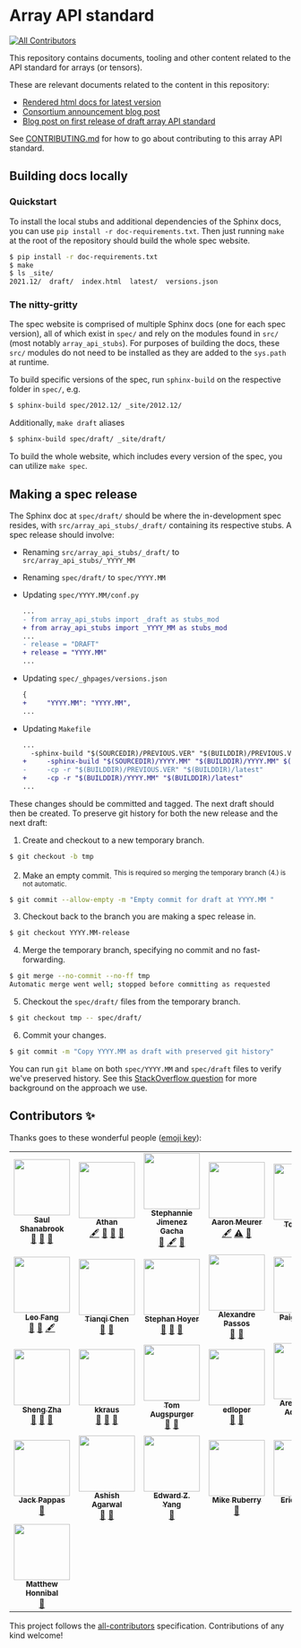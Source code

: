 # Array API standard
<!-- ALL-CONTRIBUTORS-BADGE:START - Do not remove or modify this section -->
[![All Contributors](https://img.shields.io/badge/all_contributors-29-orange.svg?style=flat-square)](#contributors-)
<!-- ALL-CONTRIBUTORS-BADGE:END -->

This repository contains documents, tooling and other content related to the
API standard for arrays (or tensors).

These are relevant documents related to the content in this repository:

- [Rendered html docs for latest version](https://data-apis.github.io/array-api/latest)
- [Consortium announcement blog post](https://data-apis.org/blog/announcing_the_consortium/)
- [Blog post on first release of draft array API standard](https://data-apis.org/blog/array_api_standard_release/)

See [CONTRIBUTING.md](CONTRIBUTING.md) for how to go about contributing to
this array API standard.


## Building docs locally

### Quickstart

To install the local stubs and additional dependencies of the Sphinx docs, you
can use `pip install -r doc-requirements.txt`. Then just running `make` at the
root of the repository should build the whole spec website.

```sh
$ pip install -r doc-requirements.txt
$ make
$ ls _site/
2021.12/  draft/  index.html  latest/  versions.json
```

### The nitty-gritty

The spec website is comprised of multiple Sphinx docs (one for each spec version),
all of which exist in `spec/` and rely on the modules found in `src/` (most
notably `array_api_stubs`). For purposes of building the docs, these `src/`
modules do not need to be installed as they are added to the `sys.path` at
runtime.

To build specific versions of the spec, run `sphinx-build` on the respective
folder in `spec/`, e.g.

```sh
$ sphinx-build spec/2012.12/ _site/2012.12/
```

Additionally, `make draft` aliases

```sh
$ sphinx-build spec/draft/ _site/draft/
```

To build the whole website, which includes every version of the spec, you can
utilize `make spec`.


## Making a spec release

The Sphinx doc at `spec/draft/` should be where the in-development spec resides,
with `src/array_api_stubs/_draft/` containing its respective stubs. A spec
release should involve:

* Renaming `src/array_api_stubs/_draft/` to `src/array_api_stubs/_YYYY_MM`
* Renaming `spec/draft/` to `spec/YYYY.MM`
* Updating `spec/YYYY.MM/conf.py`

  ```diff
  ...
  - from array_api_stubs import _draft as stubs_mod
  + from array_api_stubs import _YYYY_MM as stubs_mod
  ...
  - release = "DRAFT"
  + release = "YYYY.MM"
  ...
  ```

* Updating `spec/_ghpages/versions.json`

  ```diff
  {
  +     "YYYY.MM": "YYYY.MM",
  ...
  ```

* Updating `Makefile`

  ```diff
  ...
  	-sphinx-build "$(SOURCEDIR)/PREVIOUS.VER" "$(BUILDDIR)/PREVIOUS.VER" $(SPHINXOPTS)
  + 	-sphinx-build "$(SOURCEDIR)/YYYY.MM" "$(BUILDDIR)/YYYY.MM" $(SPHINXOPTS)
  - 	-cp -r "$(BUILDDIR)/PREVIOUS.VER" "$(BUILDDIR)/latest"
  + 	-cp -r "$(BUILDDIR)/YYYY.MM" "$(BUILDDIR)/latest"
  ...
  ```

These changes should be committed and tagged. The next draft should then be
created. To preserve git history for both the new release and the next draft:

1. Create and checkout to a new temporary branch.

  ```sh
  $ git checkout -b tmp
  ```

2. Make an empty commit. <sup>This is required so merging the temporary branch
   (4.) is not automatic.</sup>

  ```sh
  $ git commit --allow-empty -m "Empty commit for draft at YYYY.MM "
  ```

3. Checkout back to the branch you are making a spec release in.

  ```sh
  $ git checkout YYYY.MM-release
  ```

4. Merge the temporary branch, specifying no commit and no fast-forwarding.

  ```sh
  $ git merge --no-commit --no-ff tmp
  Automatic merge went well; stopped before committing as requested
  ```

5. Checkout the `spec/draft/` files from the temporary branch.

  ```sh
  $ git checkout tmp -- spec/draft/
  ```

6. Commit your changes.

  ```sh
  $ git commit -m "Copy YYYY.MM as draft with preserved git history"
  ```

You can run `git blame` on both `spec/YYYY.MM` and `spec/draft` files to verify
we've preserved history. See this [StackOverflow question](https://stackoverflow.com/q/74365771/5193926)
for more background on the approach we use.

<!-- TODO: write a script to automate/standardise spec releases -->


## Contributors ✨

Thanks goes to these wonderful people ([emoji key](https://allcontributors.org/docs/en/emoji-key)):

<!-- ALL-CONTRIBUTORS-LIST:START - Do not remove or modify this section -->
<!-- prettier-ignore-start -->
<!-- markdownlint-disable -->
<table>
  <tr>
    <td align="center"><a href="http://saulshanabrook.github.io/"><img src="https://avatars.githubusercontent.com/u/1186124?v=4?s=100" width="100px;" alt=""/><br /><sub><b>Saul Shanabrook</b></sub></a><br /><a href="#tool-saulshanabrook" title="Tools">🔧</a> <a href="#ideas-saulshanabrook" title="Ideas, Planning, & Feedback">🤔</a> <a href="#research-saulshanabrook" title="Research">🔬</a></td>
    <td align="center"><a href="https://github.com/stdlib-js/stdlib"><img src="https://avatars.githubusercontent.com/u/2643044?v=4?s=100" width="100px;" alt=""/><br /><sub><b>Athan</b></sub></a><br /><a href="#content-kgryte" title="Content">🖋</a> <a href="#data-kgryte" title="Data">🔣</a> <a href="#tool-kgryte" title="Tools">🔧</a> <a href="#research-kgryte" title="Research">🔬</a></td>
    <td align="center"><a href="https://github.com/steff456"><img src="https://avatars.githubusercontent.com/u/20992645?v=4?s=100" width="100px;" alt=""/><br /><sub><b>Stephannie Jimenez Gacha</b></sub></a><br /><a href="#data-steff456" title="Data">🔣</a> <a href="#content-steff456" title="Content">🖋</a> <a href="#research-steff456" title="Research">🔬</a></td>
    <td align="center"><a href="https://github.com/asmeurer"><img src="https://avatars.githubusercontent.com/u/71486?v=4?s=100" width="100px;" alt=""/><br /><sub><b>Aaron Meurer</b></sub></a><br /><a href="#content-asmeurer" title="Content">🖋</a> <a href="https://github.com/data-apis/array-api/commits?author=asmeurer" title="Tests">⚠️</a> <a href="#tool-asmeurer" title="Tools">🔧</a></td>
    <td align="center"><a href="http://deathbeds.github.io/"><img src="https://avatars.githubusercontent.com/u/4236275?v=4?s=100" width="100px;" alt=""/><br /><sub><b>Tony Fast</b></sub></a><br /><a href="#maintenance-tonyfast" title="Maintenance">🚧</a></td>
    <td align="center"><a href="https://github.com/rgommers"><img src="https://avatars.githubusercontent.com/u/98330?v=4?s=100" width="100px;" alt=""/><br /><sub><b>Ralf Gommers</b></sub></a><br /><a href="#blog-rgommers" title="Blogposts">📝</a> <a href="#business-rgommers" title="Business development">💼</a> <a href="https://github.com/data-apis/array-api/commits?author=rgommers" title="Code">💻</a> <a href="#content-rgommers" title="Content">🖋</a> <a href="https://github.com/data-apis/array-api/commits?author=rgommers" title="Documentation">📖</a> <a href="#fundingFinding-rgommers" title="Funding Finding">🔍</a> <a href="#maintenance-rgommers" title="Maintenance">🚧</a> <a href="#ideas-rgommers" title="Ideas, Planning, & Feedback">🤔</a> <a href="#projectManagement-rgommers" title="Project Management">📆</a> <a href="#talk-rgommers" title="Talks">📢</a></td>
    <td align="center"><a href="https://github.com/teoliphant"><img src="https://avatars.githubusercontent.com/u/254880?v=4?s=100" width="100px;" alt=""/><br /><sub><b>Travis E. Oliphant</b></sub></a><br /><a href="#business-teoliphant" title="Business development">💼</a> <a href="#fundingFinding-teoliphant" title="Funding Finding">🔍</a> <a href="#ideas-teoliphant" title="Ideas, Planning, & Feedback">🤔</a></td>
  </tr>
  <tr>
    <td align="center"><a href="https://leofang.github.io/"><img src="https://avatars.githubusercontent.com/u/5534781?v=4?s=100" width="100px;" alt=""/><br /><sub><b>Leo Fang</b></sub></a><br /><a href="https://github.com/data-apis/array-api/pulls?q=is%3Apr+reviewed-by%3Aleofang" title="Reviewed Pull Requests">👀</a> <a href="#ideas-leofang" title="Ideas, Planning, & Feedback">🤔</a> <a href="#content-leofang" title="Content">🖋</a></td>
    <td align="center"><a href="https://tqchen.com/"><img src="https://avatars.githubusercontent.com/u/2577440?v=4?s=100" width="100px;" alt=""/><br /><sub><b>Tianqi Chen</b></sub></a><br /><a href="#ideas-tqchen" title="Ideas, Planning, & Feedback">🤔</a> <a href="https://github.com/data-apis/array-api/pulls?q=is%3Apr+reviewed-by%3Atqchen" title="Reviewed Pull Requests">👀</a></td>
    <td align="center"><a href="http://stephanhoyer.com/"><img src="https://avatars.githubusercontent.com/u/1217238?v=4?s=100" width="100px;" alt=""/><br /><sub><b>Stephan Hoyer</b></sub></a><br /><a href="#ideas-shoyer" title="Ideas, Planning, & Feedback">🤔</a> <a href="https://github.com/data-apis/array-api/pulls?q=is%3Apr+reviewed-by%3Ashoyer" title="Reviewed Pull Requests">👀</a> <a href="#question-shoyer" title="Answering Questions">💬</a></td>
    <td align="center"><a href="http://www.ic.unicamp.br/~tachard/"><img src="https://avatars.githubusercontent.com/u/5061?v=4?s=100" width="100px;" alt=""/><br /><sub><b>Alexandre Passos</b></sub></a><br /><a href="#ideas-alextp" title="Ideas, Planning, & Feedback">🤔</a> <a href="https://github.com/data-apis/array-api/pulls?q=is%3Apr+reviewed-by%3Aalextp" title="Reviewed Pull Requests">👀</a></td>
    <td align="center"><a href="http://paigevie.ws/"><img src="https://avatars.githubusercontent.com/u/3712347?v=4?s=100" width="100px;" alt=""/><br /><sub><b>Paige Bailey</b></sub></a><br /><a href="#fundingFinding-dynamicwebpaige" title="Funding Finding">🔍</a></td>
    <td align="center"><a href="https://github.com/apaszke"><img src="https://avatars.githubusercontent.com/u/4583066?v=4?s=100" width="100px;" alt=""/><br /><sub><b>Adam Paszke</b></sub></a><br /><a href="#ideas-apaszke" title="Ideas, Planning, & Feedback">🤔</a> <a href="https://github.com/data-apis/array-api/pulls?q=is%3Apr+reviewed-by%3Aapaszke" title="Reviewed Pull Requests">👀</a> <a href="#talk-apaszke" title="Talks">📢</a></td>
    <td align="center"><a href="http://amueller.github.io/"><img src="https://avatars.githubusercontent.com/u/449558?v=4?s=100" width="100px;" alt=""/><br /><sub><b>Andreas Mueller</b></sub></a><br /><a href="#ideas-amueller" title="Ideas, Planning, & Feedback">🤔</a> <a href="https://github.com/data-apis/array-api/pulls?q=is%3Apr+reviewed-by%3Aamueller" title="Reviewed Pull Requests">👀</a></td>
  </tr>
  <tr>
    <td align="center"><a href="https://www.linkedin.com/in/shengzha/"><img src="https://avatars.githubusercontent.com/u/2626883?v=4?s=100" width="100px;" alt=""/><br /><sub><b>Sheng Zha</b></sub></a><br /><a href="#ideas-szha" title="Ideas, Planning, & Feedback">🤔</a> <a href="https://github.com/data-apis/array-api/pulls?q=is%3Apr+reviewed-by%3Aszha" title="Reviewed Pull Requests">👀</a> <a href="#talk-szha" title="Talks">📢</a></td>
    <td align="center"><a href="https://github.com/kkraus"><img src="https://avatars.githubusercontent.com/u/1324560?v=4?s=100" width="100px;" alt=""/><br /><sub><b>kkraus</b></sub></a><br /><a href="#ideas-kkraus" title="Ideas, Planning, & Feedback">🤔</a> <a href="https://github.com/data-apis/array-api/pulls?q=is%3Apr+reviewed-by%3Akkraus" title="Reviewed Pull Requests">👀</a> <a href="#talk-kkraus" title="Talks">📢</a></td>
    <td align="center"><a href="https://tomaugspurger.github.io/"><img src="https://avatars.githubusercontent.com/u/1312546?v=4?s=100" width="100px;" alt=""/><br /><sub><b>Tom Augspurger</b></sub></a><br /><a href="https://github.com/data-apis/array-api/pulls?q=is%3Apr+reviewed-by%3ATomAugspurger" title="Reviewed Pull Requests">👀</a> <a href="#question-TomAugspurger" title="Answering Questions">💬</a></td>
    <td align="center"><a href="https://github.com/edloper"><img src="https://avatars.githubusercontent.com/u/5790348?v=4?s=100" width="100px;" alt=""/><br /><sub><b>edloper</b></sub></a><br /><a href="https://github.com/data-apis/array-api/pulls?q=is%3Apr+reviewed-by%3Aedloper" title="Reviewed Pull Requests">👀</a> <a href="#question-edloper" title="Answering Questions">💬</a></td>
    <td align="center"><a href="https://github.com/aregm"><img src="https://avatars.githubusercontent.com/u/1798344?v=4?s=100" width="100px;" alt=""/><br /><sub><b>Areg Melik-Adamyan</b></sub></a><br /><a href="https://github.com/data-apis/array-api/pulls?q=is%3Apr+reviewed-by%3Aaregm" title="Reviewed Pull Requests">👀</a> <a href="#fundingFinding-aregm" title="Funding Finding">🔍</a></td>
    <td align="center"><a href="http://math.stackexchange.com/users/11069/sasha"><img src="https://avatars.githubusercontent.com/u/21087696?v=4?s=100" width="100px;" alt=""/><br /><sub><b>Oleksandr Pavlyk</b></sub></a><br /><a href="https://github.com/data-apis/array-api/pulls?q=is%3Apr+reviewed-by%3Aoleksandr-pavlyk" title="Reviewed Pull Requests">👀</a> <a href="#question-oleksandr-pavlyk" title="Answering Questions">💬</a></td>
    <td align="center"><a href="https://github.com/tdimitri"><img src="https://avatars.githubusercontent.com/u/62962217?v=4?s=100" width="100px;" alt=""/><br /><sub><b>tdimitri</b></sub></a><br /><a href="#ideas-tdimitri" title="Ideas, Planning, & Feedback">🤔</a></td>
  </tr>
  <tr>
    <td align="center"><a href="https://github.com/jack-pappas"><img src="https://avatars.githubusercontent.com/u/477287?v=4?s=100" width="100px;" alt=""/><br /><sub><b>Jack Pappas</b></sub></a><br /><a href="#ideas-jack-pappas" title="Ideas, Planning, & Feedback">🤔</a></td>
    <td align="center"><a href="https://github.com/agarwalashish"><img src="https://avatars.githubusercontent.com/u/3207727?v=4?s=100" width="100px;" alt=""/><br /><sub><b>Ashish Agarwal</b></sub></a><br /><a href="https://github.com/data-apis/array-api/pulls?q=is%3Apr+reviewed-by%3Aagarwalashish" title="Reviewed Pull Requests">👀</a> <a href="#question-agarwalashish" title="Answering Questions">💬</a></td>
    <td align="center"><a href="http://ezyang.com/"><img src="https://avatars.githubusercontent.com/u/13564?v=4?s=100" width="100px;" alt=""/><br /><sub><b>Edward Z. Yang</b></sub></a><br /><a href="#ideas-ezyang" title="Ideas, Planning, & Feedback">🤔</a></td>
    <td align="center"><a href="https://github.com/mruberry"><img src="https://avatars.githubusercontent.com/u/38511765?v=4?s=100" width="100px;" alt=""/><br /><sub><b>Mike Ruberry</b></sub></a><br /><a href="#ideas-mruberry" title="Ideas, Planning, & Feedback">🤔</a></td>
    <td align="center"><a href="http://ericwieser.me/"><img src="https://avatars.githubusercontent.com/u/425260?v=4?s=100" width="100px;" alt=""/><br /><sub><b>Eric Wieser</b></sub></a><br /><a href="#ideas-eric-wieser" title="Ideas, Planning, & Feedback">🤔</a></td>
    <td align="center"><a href="https://www.willingconsulting.com/"><img src="https://avatars.githubusercontent.com/u/2680980?v=4?s=100" width="100px;" alt=""/><br /><sub><b>Carol Willing</b></sub></a><br /><a href="#ideas-willingc" title="Ideas, Planning, & Feedback">🤔</a></td>
    <td align="center"><a href="https://arogozhnikov.github.io/"><img src="https://avatars.githubusercontent.com/u/6318811?v=4?s=100" width="100px;" alt=""/><br /><sub><b>Alex Rogozhnikov</b></sub></a><br /><a href="#ideas-arogozhnikov" title="Ideas, Planning, & Feedback">🤔</a></td>
  </tr>
  <tr>
    <td align="center"><a href="https://explosion.ai/"><img src="https://avatars.githubusercontent.com/u/8059750?v=4?s=100" width="100px;" alt=""/><br /><sub><b>Matthew Honnibal</b></sub></a><br /><a href="#ideas-honnibal" title="Ideas, Planning, & Feedback">🤔</a></td>
  </tr>
</table>

<!-- markdownlint-restore -->
<!-- prettier-ignore-end -->

<!-- ALL-CONTRIBUTORS-LIST:END -->

This project follows the [all-contributors](https://github.com/all-contributors/all-contributors) specification. Contributions of any kind welcome!
